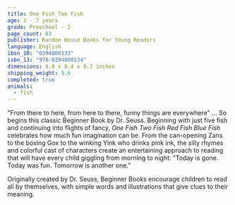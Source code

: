 ```yaml
---
title: One Fish Two Fish
age: 3 - 7 years
grade: Preschool - 2
page_count: 63
publisher: Random House Books for Young Readers
language: English
ibsn_10: "0394800133"
isbn_13: "978-0394800134"
dimensions: 6.8 x 0.4 x 9.2 inches
shipping_weight: 9.6
completed: true
animals:
  - fish
---
```


"From there to here, from here to there, funny things are everywhere" ... So begins this classic Beginner Book by Dr. Seuss. Beginning with just five fish and continuing into flights of fancy, *One Fish Two Fish Red Fish Blue Fish* celebrates how much fun imagination can be. From the can-opening Zans to the boxing Gox to the winking Yink who drinks pink ink, the silly rhymes and colorful cast of characters create an entertaining approach to reading that will have every child giggling from morning to night: "Today is gone. Today was fun. Tomorrow is another one."

Originally created by Dr. Seuss, Beginner Books encourage children to read all by themselves, with simple words and illustrations that give clues to their meaning.
